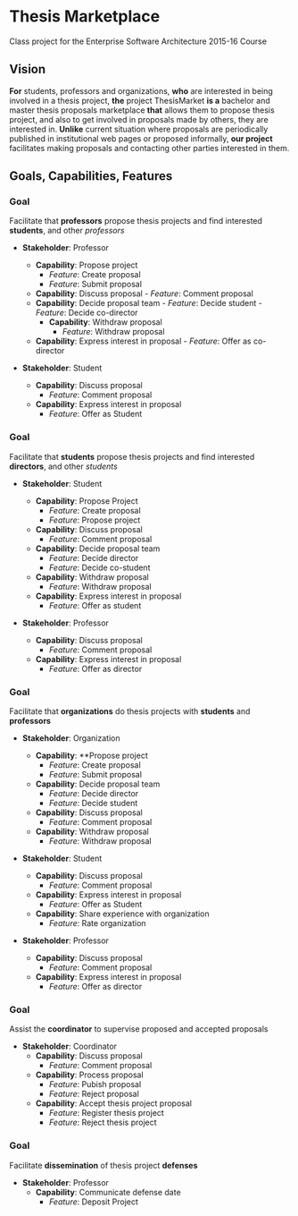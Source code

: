 Thesis Marketplace
==================

Class project for the Enterprise Software Architecture 2015-16 Course

## Vision

**For** students, professors and organizations,
**who** are interested in being involved in a thesis project,
**the** project ThesisMarket
**is a** bachelor and master thesis proposals marketplace
**that** allows them to propose thesis project, and also to get involved in proposals made by others, they are interested in.
**Unlike** current situation where proposals are periodically published in institutional web pages or proposed informally,
**our project** facilitates making proposals and contacting other parties interested in them.

## Goals, Capabilities, Features

### Goal
Facilitate that **professors** propose thesis projects and find interested **students**, and other *professors*

- **Stakeholder**: Professor
  - **Capability**: Propose project
    - *Feature*: Create proposal
    - *Feature*: Submit proposal
  - **Capability**: Discuss proposal
		- *Feature*: Comment proposal
  - **Capability**: Decide proposal team
		- *Feature*: Decide student
		- *Feature*: Decide co-director
	- **Capability**: Withdraw proposal
		- *Feature*: Withdraw proposal
  - **Capability**: Express interest in proposal
		- *Feature*: Offer as co-director

- **Stakeholder**: Student
	- **Capability**: Discuss proposal
		- *Feature*: Comment proposal
	- **Capability**: Express interest in proposal
		- *Feature*: Offer as Student

### Goal
Facilitate that **students** propose thesis projects and find interested **directors**, and other *students*

- **Stakeholder**: Student
	- **Capability**: Propose Project
		- *Feature*: Create proposal
		- *Feature*: Propose project
	- **Capability**: Discuss proposal
		- *Feature*: Comment proposal
	- **Capability**: Decide proposal team
		- *Feature*: Decide director
		- *Feature*: Decide co-student
	- **Capability**: Withdraw proposal
		- *Feature*: Withdraw proposal
	- **Capability**: Express interest in proposal
		- *Feature*: Offer as student

- **Stakeholder**: Professor
	- **Capability**: Discuss proposal
		- *Feature*: Comment proposal
	- **Capability**: Express interest in proposal
		- *Feature*: Offer as director

### Goal 
Facilitate that **organizations** do thesis projects with **students** and **professors**

- **Stakeholder**: Organization
	- **Capability**: **Propose project
		- *Feature*: Create proposal
		- *Feature*: Submit proposal
	- **Capability**: Decide proposal team
		- *Feature*: Decide director
		- *Feature*: Decide student
	- **Capability**: Discuss proposal
		- *Feature*: Comment proposal
	- **Capability**: Withdraw proposal
		- *Feature*: Withdraw proposal

- **Stakeholder**: Student
	- **Capability**: Discuss proposal
		- *Feature*: Comment proposal
	- **Capability**: Express interest in proposal
		- *Feature*: Offer as Student
	- **Capability**: Share experience with organization
		- *Feature*: Rate organization

- **Stakeholder**: Professor
	- **Capability**: Discuss proposal
		- *Feature*: Comment proposal
	- **Capability**: Express interest in proposal
		- *Feature*: Offer as director

### Goal 
Assist the **coordinator** to supervise proposed and accepted proposals

- **Stakeholder**: Coordinator
	- **Capability**: Discuss proposal
		- *Feature*: Comment proposal
	- **Capability**: Process proposal
		- *Feature*: Pubish proposal
		- *Feature*: Reject proposal
	- **Capability**: Accept thesis  project proposal
		- *Feature*: Register thesis project
		- *Feature*: Reject thesis project

### Goal
Facilitate **dissemination** of thesis project **defenses**

- **Stakeholder**: Professor
	- **Capability**: Communicate defense date
		- *Feature*: Deposit Project
